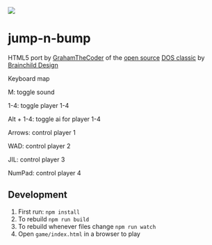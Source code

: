 [![](https://travis-ci.org/Lucas-C/jump-n-bump.svg?branch=master)](https://travis-ci.org/Lucas-C/jump-n-bump)

# jump-n-bump
HTML5 port by [GrahamTheCoder](https://github.com/GrahamTheCoder) of the [open source](https://github.com/fschulze/jumpnbump) [DOS classic](https://icculus.org/jumpnbump/) by [Brainchild Design](http://www.bitbliss.com)

Keyboard map

M: toggle sound

1-4: toggle player 1-4

Alt + 1-4: toggle ai for player 1-4

Arrows: control player 1

WAD: control player 2

JIL: control player 3

NumPad: control player 4

## Development

1. First run: `npm install`
1. To rebuild `npm run build`
1. To rebuild whenever files change `npm run watch`
1. Open `game/index.html` in a browser to play


